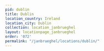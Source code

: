 ```yaml
---
pid: dublin
title: Dublin
location_country: Ireland
location_city: Dublin
collection: location_janbrueghel
layout: locationpage_janbrueghel
order: '072'
permalink: "/janbrueghel/locations/dublin/"
---
```

